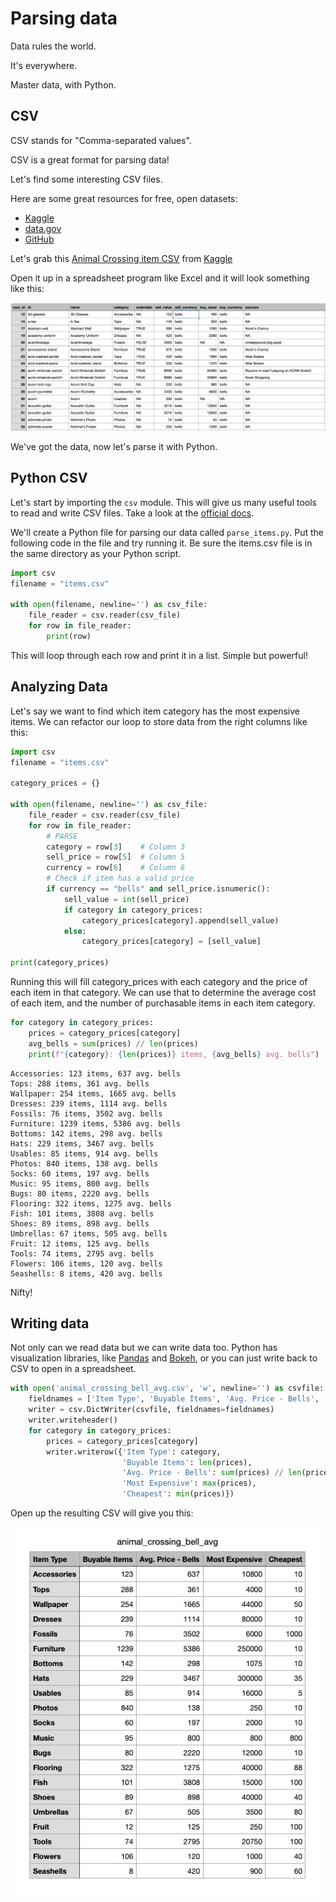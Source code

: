 # Parsing data

Data rules the world.

It's everywhere.

Master data, with Python.

## CSV

CSV stands for "Comma-separated values".

CSV is a great format for parsing data!

Let's find some interesting CSV files.

Here are some great resources for free, open datasets:

* [Kaggle](https://www.kaggle.com/datasets)
* [data.gov](https://catalog.data.gov/dataset)
* [GitHub](https://github.com/datasets)

Let's grab this [Animal Crossing item CSV](items.csv) from [Kaggle](https://www.kaggle.com/jessemostipak/animal-crossing)

Open it up in a spreadsheet program like Excel and it will look something like this:

![Animal Crossing Items](img/animal_crossing_spreadsheet.jpg)

We've got the data, now let's parse it with Python.

## Python CSV

Let's start by importing the `csv` module. This will give us many useful tools to read and write CSV files. Take a look at the [official docs](https://docs.python.org/3/library/csv.html).

We'll create a Python file for parsing our data called `parse_items.py`. Put the following code in the file and try running it. Be sure the items.csv file is in the same directory as your Python script.

```python
import csv
filename = "items.csv"

with open(filename, newline='') as csv_file:
    file_reader = csv.reader(csv_file)
    for row in file_reader:
        print(row)
```

This will loop through each row and print it in a list. Simple but powerful!

## Analyzing Data

Let's say we want to find which item category has the most expensive items. We can refactor our loop to store data from the right columns like this:

```python
import csv
filename = "items.csv"

category_prices = {}

with open(filename, newline='') as csv_file:
    file_reader = csv.reader(csv_file)
    for row in file_reader:
        # PARSE
        category = row[3]    # Column 3
        sell_price = row[5]  # Column 5
        currency = row[6]    # Column 6
        # Check if item has a valid price
        if currency == "bells" and sell_price.isnumeric():
            sell_value = int(sell_price)
            if category in category_prices:
                category_prices[category].append(sell_value)
            else:
                category_prices[category] = [sell_value]

print(category_prices)
```

Running this will fill category_prices with each category and the price of each item in that category. We can use that to determine the average cost of each item, and the number of purchasable items in each item category.

```python
for category in category_prices:
    prices = category_prices[category]
    avg_bells = sum(prices) // len(prices)
    print(f"{category}: {len(prices)} items, {avg_bells} avg. bells")
```

```
Accessories: 123 items, 637 avg. bells
Tops: 288 items, 361 avg. bells
Wallpaper: 254 items, 1665 avg. bells
Dresses: 239 items, 1114 avg. bells
Fossils: 76 items, 3502 avg. bells
Furniture: 1239 items, 5386 avg. bells
Bottoms: 142 items, 298 avg. bells
Hats: 229 items, 3467 avg. bells
Usables: 85 items, 914 avg. bells
Photos: 840 items, 138 avg. bells
Socks: 60 items, 197 avg. bells
Music: 95 items, 800 avg. bells
Bugs: 80 items, 2220 avg. bells
Flooring: 322 items, 1275 avg. bells
Fish: 101 items, 3808 avg. bells
Shoes: 89 items, 898 avg. bells
Umbrellas: 67 items, 505 avg. bells
Fruit: 12 items, 125 avg. bells
Tools: 74 items, 2795 avg. bells
Flowers: 106 items, 120 avg. bells
Seashells: 8 items, 420 avg. bells
```

Nifty!

## Writing data

Not only can we read data but we can write data too. Python has visualization libraries, like [Pandas](https://pandas.pydata.org/) and [Bokeh](https://docs.bokeh.org/en/latest/index.html), or you can just write back to CSV to open in a spreadsheet.

```python
with open('animal_crossing_bell_avg.csv', 'w', newline='') as csvfile:
    fieldnames = ['Item Type', 'Buyable Items', 'Avg. Price - Bells', 'Most Expensive', 'Cheapest']
    writer = csv.DictWriter(csvfile, fieldnames=fieldnames)
    writer.writeheader()
    for category in category_prices:
        prices = category_prices[category]
        writer.writerow({'Item Type': category,
                         'Buyable Items': len(prices),
                         'Avg. Price - Bells': sum(prices) // len(prices),
                         'Most Expensive': max(prices),
                         'Cheapest': min(prices)})
```

Open up the resulting CSV will give you this:

![Animal Crossing Items](img/animal_crossing_bell_avg.jpg)

